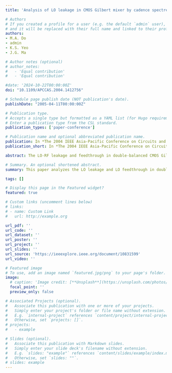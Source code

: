 ```yaml
---
title: 'Analysis of LO leakage in CMOS Gilbert mixer by cadence spectreRF for direct conversion application'

# Authors
# If you created a profile for a user (e.g. the default `admin` user), write the username (folder name) here
# and it will be replaced with their full name and linked to their profile.
authors:
- M.A. Do
- admin
- K.S. Yeo
- J.G. Ma

# Author notes (optional)
# author_notes:
#   - 'Equal contribution'
#   - 'Equal contribution'

#date: '2024-10-22T00:00:00Z'
doi: "10.1109/APCCAS.2004.1412756"

# Schedule page publish date (NOT publication's date).
publishDate: "2005-04-11T00:00:00Z"

# Publication type.
# Accepts a single type but formatted as a YAML list (for Hugo requirements).
# Enter a publication type from the CSL standard.
publication_types: ['paper-conference']

# Publication name and optional abbreviated publication name.
publication: In *The 2004 IEEE Asia-Pacific Conference on Circuits and Systems, 2004. Proceedings.*, 2024
publication_short: In *The 2004 IEEE Asia-Pacific Conference on Circuits and Systems, 2004. Proceedings.*, 2024

abstract: The LO-RF leakage and feedthrough in double-balanced CMOS Gilbert mixers are analyzed from three aspects in this paper. They are an ideal mixer, a non-ideal mixer with parasitic effects and an ideal mixer with LO mismatch. It is found that the LO phase mismatch and LO amplitude mismatch are both exponentially proportional to the LO feedthrough. If both of them occur at the same time, the amplihlde square of LO leakage is equal to the sum of the amplitude square of each contribution. 

# Summary. An optional shortened abstract.
summary: This paper analyzes the LO leakage and LO feedthrough in double-balanced CMOS Gilbert mixers for the direct conversion application

tags: []

# Display this page in the Featured widget?
featured: true

# Custom links (uncomment lines below)
# links:
# - name: Custom Link
#   url: http://example.org

url_pdf: ''
url_code: ''
url_dataset: ''
url_poster: ''
url_project: ''
url_slides: ''
url_source: 'https://ieeexplore.ieee.org/document/10831599'
url_video: ''

# Featured image
# To use, add an image named `featured.jpg/png` to your page's folder.
image:
  # caption: 'Image credit: [**Unsplash**](https://unsplash.com/photos/pLCdAaMFLTE)'
  focal_point: ''
  preview_only: false

# Associated Projects (optional).
#   Associate this publication with one or more of your projects.
#   Simply enter your project's folder or file name without extension.
#   E.g. `internal-project` references `content/project/internal-project/index.md`.
#   Otherwise, set `projects: []`.
# projects:
#   - example

# Slides (optional).
#   Associate this publication with Markdown slides.
#   Simply enter your slide deck's filename without extension.
#   E.g. `slides: "example"` references `content/slides/example/index.md`.
#   Otherwise, set `slides: ""`.
# slides: example
---
```


<!-- {{% callout note %}}
Click the _Cite_ button above to demo the feature to enable visitors to import publication metadata into their reference management software.
{{% /callout %}}

{{% callout note %}}
Create your slides in Markdown - click the _Slides_ button to check out the example.
{{% /callout %}} -->

<!-- Add the publication's **full text** or **supplementary notes** here. You can use rich formatting such as including [code, math, and images](https://docs.hugoblox.com/content/writing-markdown-latex/). -->
